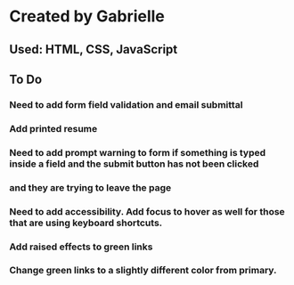 # Created by Gabrielle
## Used: HTML, CSS, JavaScript

## To Do

### Need to add form field validation and email submittal
### Add printed resume
### Need to add prompt warning to form if something is typed inside a field and the submit button has not been clicked
### and they are trying to leave the page
### Need to add accessibility. Add focus to hover as well for those that are using keyboard shortcuts. 
### Add raised effects to green links
### Change green links to a slightly different color from primary.
